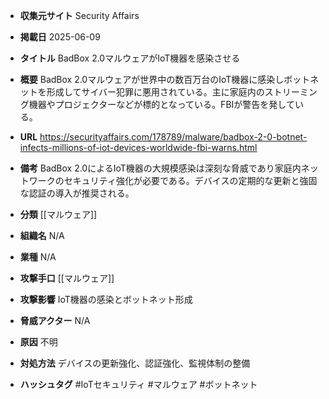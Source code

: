 - **収集元サイト**
Security Affairs

- **掲載日**
2025-06-09

- **タイトル**
BadBox 2.0マルウェアがIoT機器を感染させる

- **概要**
BadBox 2.0マルウェアが世界中の数百万台のIoT機器に感染しボットネットを形成してサイバー犯罪に悪用されている。主に家庭内のストリーミング機器やプロジェクターなどが標的となっている。FBIが警告を発している。

- **URL**
https://securityaffairs.com/178789/malware/badbox-2-0-botnet-infects-millions-of-iot-devices-worldwide-fbi-warns.html

- **備考**
BadBox 2.0によるIoT機器の大規模感染は深刻な脅威であり家庭内ネットワークのセキュリティ強化が必要である。デバイスの定期的な更新と強固な認証の導入が推奨される。

- **分類**
[[マルウェア]]

- **組織名**
N/A

- **業種**
N/A

- **攻撃手口**
[[マルウェア]]

- **攻撃影響**
IoT機器の感染とボットネット形成

- **脅威アクター**
N/A

- **原因**
不明

- **対処方法**
デバイスの更新強化、認証強化、監視体制の整備

- **ハッシュタグ**
#IoTセキュリティ #マルウェア #ボットネット
